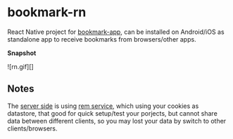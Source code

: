 # bookmark-rn
React Native project for [bookmark-app](https://github.com/futurist/bookmark-app), can be installed on Android/iOS as standalone app to receive bookmarks from browsers/other apps.

**Snapshot**

![rn.gif][]

## Notes
The [server side](https://github.com/futurist/bookmark-server) is using [rem service](https://github.com/lhorie/rem), which using your cookies as datastore, that good for quick setup/test your porjects, but cannot share data between different clients, so you may lost your data by switch to other clients/browsers.





